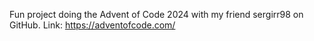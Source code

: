 Fun project doing the Advent of Code 2024 with my friend sergirr98 on GitHub. Link: https://adventofcode.com/